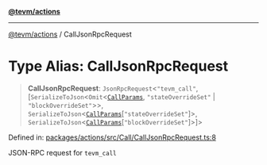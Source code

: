 [**@tevm/actions**](../README.md)

***

[@tevm/actions](../globals.md) / CallJsonRpcRequest

# Type Alias: CallJsonRpcRequest

> **CallJsonRpcRequest**: `JsonRpcRequest`\<`"tevm_call"`, \[`SerializeToJson`\<`Omit`\<[`CallParams`](CallParams.md), `"stateOverrideSet"` \| `"blockOverrideSet"`\>\>, `SerializeToJson`\<[`CallParams`](CallParams.md)\[`"stateOverrideSet"`\]\>, `SerializeToJson`\<[`CallParams`](CallParams.md)\[`"blockOverrideSet"`\]\>\]\>

Defined in: [packages/actions/src/Call/CallJsonRpcRequest.ts:8](https://github.com/evmts/tevm-monorepo/blob/main/packages/actions/src/Call/CallJsonRpcRequest.ts#L8)

JSON-RPC request for `tevm_call`
